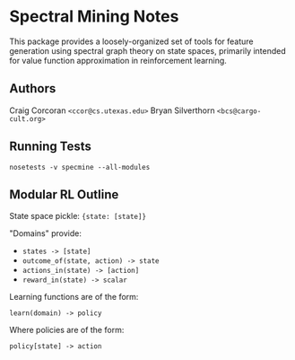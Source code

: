 Spectral Mining Notes
=====================

This package provides a loosely-organized set of tools for feature generation
using spectral graph theory on state spaces, primarily intended for value
function approximation in reinforcement learning.

Authors
-------

Craig Corcoran `<ccor@cs.utexas.edu>`
Bryan Silverthorn `<bcs@cargo-cult.org>`

Running Tests
-------------

`nosetests -v specmine --all-modules`

Modular RL Outline
------------------

State space pickle: `{state: [state]}`

"Domains" provide:

- `states -> [state]`
- `outcome_of(state, action) -> state`
- `actions_in(state) -> [action]`
- `reward_in(state) -> scalar`

Learning functions are of the form:

`learn(domain) -> policy`

Where policies are of the form:

`policy[state] -> action`

